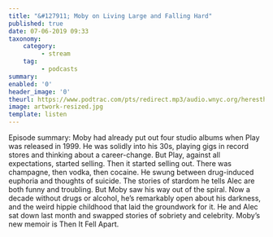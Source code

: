 ```yaml
---
title: "&#127911; Moby on Living Large and Falling Hard"
published: true
date: 07-06-2019 09:33
taxonomy:
    category:
         - stream
    tag:
         - podcasts
summary:
enabled: '0'
header_image: '0'
theurl: https://www.podtrac.com/pts/redirect.mp3/audio.wnyc.org/heresthething/heresthething052819_mobypod.mp3
image: artwork-resized.jpg
template: listen
---
```

 
Episode summary: Moby had already put out four studio albums when Play was released in 1999. He was solidly into his 30s, playing gigs in record stores and thinking about a career-change. But Play, against all expectations, started selling. Then it started selling out. There was champagne, then vodka, then cocaine. He swung between drug-induced euphoria and thoughts of suicide. The stories of stardom he tells Alec are both funny and troubling. But Moby saw his way out of the spiral. Now a decade without drugs or alcohol, he’s remarkably open about his darkness, and the weird hippie childhood that laid the groundwork for it. He and Alec sat down last month and swapped stories of sobriety and celebrity. Moby’s new memoir is Then It Fell Apart.

